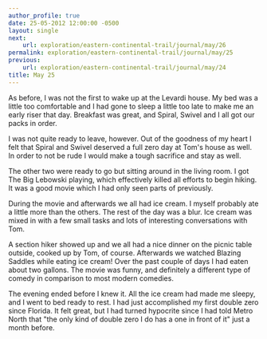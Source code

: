 ```yaml
---
author_profile: true
date: 25-05-2012 12:00:00 -0500
layout: single
next:
    url: exploration/eastern-continental-trail/journal/may/26
permalink: exploration/eastern-continental-trail/journal/may/25
previous:
    url: exploration/eastern-continental-trail/journal/may/24
title: May 25
---
```

As before, I was not the first to wake up at the Levardi house. My bed was a little too comfortable and I had gone to sleep a little too late to make me an early riser that day. Breakfast was great, and Spiral, Swivel and I all got our packs in order.

I was not quite ready to leave, however. Out of the goodness of my heart I felt that Spiral and Swivel deserved a full zero day at Tom's house as well. In order to not be rude I would make a tough sacrifice and stay as well.

The other two were ready to go but sitting around in the living room. I got The Big Lebowski playing, which effectively killed all efforts to begin hiking. It was a good movie which I had only seen parts of previously.

During the movie and afterwards we all had ice cream. I myself probably ate a little more than the others. The rest of the day was a blur. Ice cream was mixed in with a few small tasks and lots of interesting conversations with Tom.

A section hiker showed up and we all had a nice dinner on the picnic table outside, cooked up by Tom, of course. Afterwards we watched Blazing Saddles while eating ice cream! Over the past couple of days I had eaten about two gallons. The movie was funny, and definitely a different type of comedy in comparison to most modern comedies.

The evening ended before I knew it. All the ice cream had made me sleepy, and I went to bed ready to rest. I had just accomplished my first double zero since Florida. It felt great, but I had turned hypocrite since I had told Metro North that "the only kind of double zero I do has a one in front of it" just a month before.